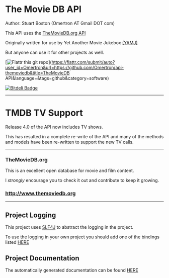 The Movie DB API
================

Author: Stuart Boston (Omertron AT Gmail DOT com)

This API uses the [TheMovieDB.org API](http://api.themoviedb.org/)

Originally written for use by Yet Another Movie Jukebox [(YAMJ)](http://code.google.com/p/moviejukebox/)

But anyone can use it for other projects as well.

[![Flattr this git repo](http://api.flattr.com/button/flattr-badge-large.png)](https://flattr.com/submit/auto?user_id=Omertron&url=https://github.com/Omertron/api-themoviedb&title=TheMovieDB API&language=&tags=github&category=software)

[![Bitdeli Badge](https://d2weczhvl823v0.cloudfront.net/Omertron/api-themoviedb/trend.png)](https://bitdeli.com/free "Bitdeli Badge")
***

TMDB TV Support
===============

Release 4.0 of the API now includes TV shows.

This has resulted in a complete re-write of the API and many of the methods and models have been re-written to support the new TV calls.


***
### TheMovieDB.org
This is an excellent open database for movie and film content.

I *strongly* encourage you to check it out and contribute to keep it growing.

### http://www.themoviedb.org
***
Project Logging
---------------
This project uses [SLF4J](http://www.slf4j.org) to abstract the logging in the project.

To use the logging in your own project you should add one of the bindings listed [HERE](http://www.slf4j.org/manual.html#swapping)

Project Documentation
---------------------
The automatically generated documentation can be found [HERE](http://omertron.github.com/api-themoviedb/)
